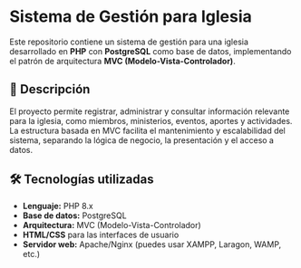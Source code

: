 # Sistema de Gestión para Iglesia

Este repositorio contiene un sistema de gestión para una iglesia desarrollado en **PHP** con **PostgreSQL** como base de datos, implementando el patrón de arquitectura **MVC (Modelo-Vista-Controlador)**.

## 📌 Descripción

El proyecto permite registrar, administrar y consultar información relevante para la iglesia, como miembros, ministerios, eventos, aportes y actividades. La estructura basada en MVC facilita el mantenimiento y escalabilidad del sistema, separando la lógica de negocio, la presentación y el acceso a datos.

## 🛠️ Tecnologías utilizadas

- **Lenguaje:** PHP 8.x
- **Base de datos:** PostgreSQL
- **Arquitectura:** MVC (Modelo-Vista-Controlador)
- **HTML/CSS** para las interfaces de usuario
- **Servidor web:** Apache/Nginx (puedes usar XAMPP, Laragon, WAMP, etc.)
